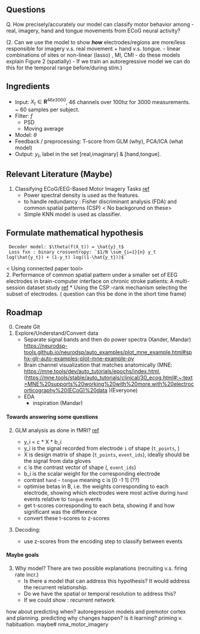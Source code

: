 ## Questions
Q. How precisely/accurately our model can classify motor behavior among - real, imagery, hand and tongue movements from ECoG neural activity?

(2. Can we use the model to show ***how*** electrodes/regions are more/less responsible for imagery v.s. real movement + hand v.s. tongue.
     - linear combinations of sites or non-linear (lasso) , MI, CMI
     - do these models explain Figure 2 (spatially)
     - If we train an autoregressive model we can do this for the temporal range before/during stim.)

## Ingredients
- Input: $X_t \in \mathbf{R}^{46x3000}$, 46 channels over 100hz for 3000 measurements. ~ 60 samples per subject.
- Filter: $f$
     - PSD
     - Moving average
 - Model: $\theta$
 - Feedback / preprocessing: T-score from GLM (why), PCA/ICA (what model)
 - Output: $y_t$, label in the set [real,imaginary] & [hand,tongue].


## Relevant Literature (Maybe)

1. Classifying ECoG/EEG-Based Motor Imagery Tasks [ref](https://ieeexplore.ieee.org/stamp/stamp.jsp?tp=&arnumber=4463260)
     * Power spectral density is used as the features.
     * to handle redundancy : Fisher discriminant analysis (FDA) and common spatial patterns (CSP) < No backgorund on these>
     * Simple KNN model is used as classifier.
     
## Formulate mathematical hypothesis
     Decoder model: $\theta(f(X_t)) = \hat{y}_t$
     Loss fxn : binary crossentropy: `$1/N \sum_{i=1}{n} y_t log(\hat{y_t}) + (1-y_t) log((1-\hat{y_t}))$`
 
 < Using connected paper tool>    
2. Performance of common spatial pattern under a smaller set of EEG electrodes in brain-computer interface on chronic stroke patients: A multi-session dataset study [ref](https://ieeexplore.ieee.org/document/6091566)
     * Using the CSP -rank mechanism selecting the subset of electrodes. ( question can this be done in the short time frame)

## Roadmap
0. Create Git
1. Explore/Understand/Convert data
    - Separate signal bands and then do power spectra (Xander, Mandar)  https://neurodsp-tools.github.io/neurodsp/auto_examples/plot_mne_example.html#sphx-glr-auto-examples-plot-mne-example-py
    - Brain channel visualization that matches anatomically (MNE: https://mne.tools/dev/auto_tutorials/epochs/index.html, (https://mne.tools/stable/auto_tutorials/clinical/30_ecog.html#:~:text=MNE%20supports%20working%20with%20more,with%20electrocorticography%20(ECoG)%20data )(Everyone)
    - EDA 
         - inspiration (Mandar)

#### Towards answering some questions
2. GLM analysis as done in fMRI? [ref](https://nilearn-doc-dev.github.io/auto_examples/02_decoding/plot_haxby_glm_decoding.html)
    - y_i = c * X * b_i
    - y_i is the signal recorded from electrode `i` of shape (`t_points`, )
    - X is design matrix of shape (`t_points`, `event_ids`), ideally should be the signal from data gloves
    - c is the contrast vector of shape (, `event_ids`)
    - b_i is the scalar weight for the corresponding electrode
    - contrast `hand` - `tongue` meaning c is [0 -1 1] (??)
    - optimise betas in B, i.e. the weights corresponding to each electrode, showing which electrodes were most active during `hand` events relative to `tongue` events
    - get t-scores corresponding to each beta, showing if and how significant was the difference
    - convert these t-scores to z-scores

3. Decoding:
    - use z-scores from the encoding step to classify between events

#### Maybe goals
3. Why model? There are two possible explanations (recruiting v.s. firing rate incr.)
    - Is there a model that can address this hypothesis? It would address the recurrent relationship.
    - Do we have the spatial or temporal resolution to address this?
    - If we could show : recurrent network

how about predicting when? autoregression models and premotor cortex and planning.
predicting why changes happen? is it learning? priming v. habituation. maybe# nma_motor_imagery
